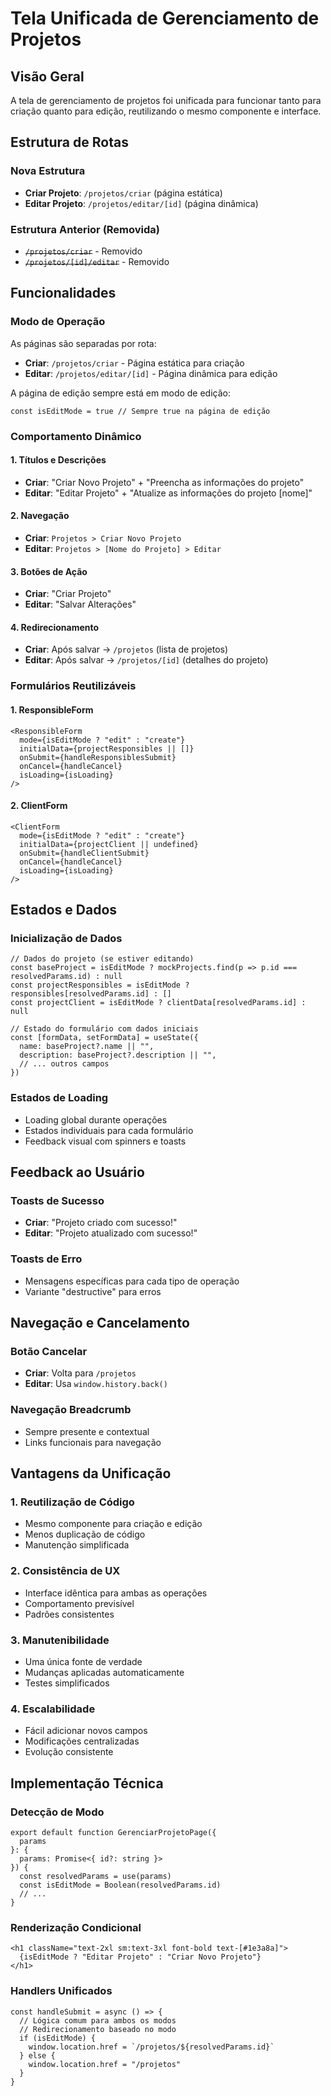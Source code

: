 # Tela Unificada de Gerenciamento de Projetos

## Visão Geral

A tela de gerenciamento de projetos foi unificada para funcionar tanto para criação quanto para edição, reutilizando o mesmo componente e interface.

## Estrutura de Rotas

### Nova Estrutura
- **Criar Projeto**: `/projetos/criar` (página estática)
- **Editar Projeto**: `/projetos/editar/[id]` (página dinâmica)

### Estrutura Anterior (Removida)
- ~~`/projetos/criar`~~ - Removido
- ~~`/projetos/[id]/editar`~~ - Removido

## Funcionalidades

### Modo de Operação
As páginas são separadas por rota:
- **Criar**: `/projetos/criar` - Página estática para criação
- **Editar**: `/projetos/editar/[id]` - Página dinâmica para edição

A página de edição sempre está em modo de edição:
```tsx
const isEditMode = true // Sempre true na página de edição
```

### Comportamento Dinâmico

#### 1. Títulos e Descrições
- **Criar**: "Criar Novo Projeto" + "Preencha as informações do projeto"
- **Editar**: "Editar Projeto" + "Atualize as informações do projeto [nome]"

#### 2. Navegação
- **Criar**: `Projetos > Criar Novo Projeto`
- **Editar**: `Projetos > [Nome do Projeto] > Editar`

#### 3. Botões de Ação
- **Criar**: "Criar Projeto"
- **Editar**: "Salvar Alterações"

#### 4. Redirecionamento
- **Criar**: Após salvar → `/projetos` (lista de projetos)
- **Editar**: Após salvar → `/projetos/[id]` (detalhes do projeto)

### Formulários Reutilizáveis

#### 1. ResponsibleForm
```tsx
<ResponsibleForm
  mode={isEditMode ? "edit" : "create"}
  initialData={projectResponsibles || []}
  onSubmit={handleResponsiblesSubmit}
  onCancel={handleCancel}
  isLoading={isLoading}
/>
```

#### 2. ClientForm
```tsx
<ClientForm
  mode={isEditMode ? "edit" : "create"}
  initialData={projectClient || undefined}
  onSubmit={handleClientSubmit}
  onCancel={handleCancel}
  isLoading={isLoading}
/>
```

## Estados e Dados

### Inicialização de Dados
```tsx
// Dados do projeto (se estiver editando)
const baseProject = isEditMode ? mockProjects.find(p => p.id === resolvedParams.id) : null
const projectResponsibles = isEditMode ? responsibles[resolvedParams.id] : []
const projectClient = isEditMode ? clientData[resolvedParams.id] : null

// Estado do formulário com dados iniciais
const [formData, setFormData] = useState({
  name: baseProject?.name || "",
  description: baseProject?.description || "",
  // ... outros campos
})
```

### Estados de Loading
- Loading global durante operações
- Estados individuais para cada formulário
- Feedback visual com spinners e toasts

## Feedback ao Usuário

### Toasts de Sucesso
- **Criar**: "Projeto criado com sucesso!"
- **Editar**: "Projeto atualizado com sucesso!"

### Toasts de Erro
- Mensagens específicas para cada tipo de operação
- Variante "destructive" para erros

## Navegação e Cancelamento

### Botão Cancelar
- **Criar**: Volta para `/projetos`
- **Editar**: Usa `window.history.back()`

### Navegação Breadcrumb
- Sempre presente e contextual
- Links funcionais para navegação

## Vantagens da Unificação

### 1. Reutilização de Código
- Mesmo componente para criação e edição
- Menos duplicação de código
- Manutenção simplificada

### 2. Consistência de UX
- Interface idêntica para ambas as operações
- Comportamento previsível
- Padrões consistentes

### 3. Manutenibilidade
- Uma única fonte de verdade
- Mudanças aplicadas automaticamente
- Testes simplificados

### 4. Escalabilidade
- Fácil adicionar novos campos
- Modificações centralizadas
- Evolução consistente

## Implementação Técnica

### Detecção de Modo
```tsx
export default function GerenciarProjetoPage({ 
  params 
}: { 
  params: Promise<{ id?: string }> 
}) {
  const resolvedParams = use(params)
  const isEditMode = Boolean(resolvedParams.id)
  // ...
}
```

### Renderização Condicional
```tsx
<h1 className="text-2xl sm:text-3xl font-bold text-[#1e3a8a]">
  {isEditMode ? "Editar Projeto" : "Criar Novo Projeto"}
</h1>
```

### Handlers Unificados
```tsx
const handleSubmit = async () => {
  // Lógica comum para ambos os modos
  // Redirecionamento baseado no modo
  if (isEditMode) {
    window.location.href = `/projetos/${resolvedParams.id}`
  } else {
    window.location.href = "/projetos"
  }
}
```

